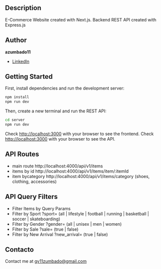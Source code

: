 ## Description
E-Commerce Website created with Next.js. Backend REST API created with Express.js

## Author
**azumbado11**
* [LinkedIn](https://www.linkedin.com/in/azumbado11)

## Getting Started
First, install dependencies and run the development server:

```bash
npm install
npm run dev
```
Then, create a new terminal and run the REST API:
```bash
cd server
npm run dev
```
Check [http://localhost:3000](http://localhost:3000) with your browser to see the frontend.
Check [http://localhost:3000](http://localhost:4000) with your browser to see the API.

## API Routes
- main route  http://localhost:4000/api/v1/items
- items by id http://localhost:4000/api/v1/items/item/:itemId
- item  bycategory http://localhost:4000/api/v1/items/category (shoes, clothing, accessories)

## API Query Filters
- Filter Items by Query Params
- Filter by Sport ?sport= (all | lifestyle | football | running | basketball | soccer | skateboarding)
- Filter by Gender ?gender= (all | unisex | men | women)
- Filter by Sale ?sale= (true | false)
- Filter by New Arrival ?new_arrival= (true | false)		

## Contacto
Contact me at gv11zumbado@gmail.com
